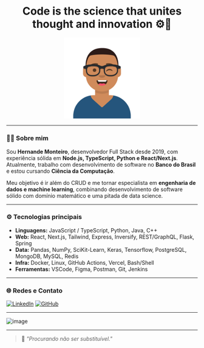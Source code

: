 <h1 align="center">Code is the science that unites thought and innovation ⚙️🚀</h1>

<p align="center">
  <img src="./Avatar-Maker.svg" width="200px" />
</p>

---

### 👨‍💻 Sobre mim

Sou **Hernande Monteiro**, desenvolvedor Full Stack desde 2019, com experiência sólida em **Node.js, TypeScript, Python e React/Next.js**. Atualmente, trabalho com desenvolvimento de software no **Banco do Brasil** e estou cursando **Ciência da Computação**.

Meu objetivo é ir além do CRUD e me tornar especialista em **engenharia de dados e machine learning**, combinando desenvolvimento de software sólido com domínio matemático e uma pitada de data science.

---

### ⚙️ Tecnologias principais

- **Linguagens:** JavaScript / TypeScript, Python, Java, C++
- **Web:** React, Next.js, Tailwind, Express, Inversify, REST/GraphQL, Flask, Spring
- **Data:** Pandas, NumPy, SciKit-Learn, Keras, Tensorflow, PostgreSQL, MongoDB, MySQL, Redis
- **Infra:** Docker, Linux, GitHub Actions, Vercel, Bash/Shell
- **Ferramentas:** VSCode, Figma, Postman, Git, Jenkins

---

### 🌐 Redes e Contato

[![LinkedIn](https://img.shields.io/badge/-LinkedIn-blue?style=for-the-badge&logo=linkedin)](https://www.linkedin.com/in/hernande-monteiro/)
[![GitHub](https://img.shields.io/github/followers/hernandemonteiro?label=Follow&style=social)](https://github.com/hernandemonteiro)

---

<img width="150" height="150" alt="image" src="https://github.com/user-attachments/assets/1604a14f-c1f8-4feb-8a0d-6deca101855e" />


---

> 🧠 *"Procurando não ser substituível."*

